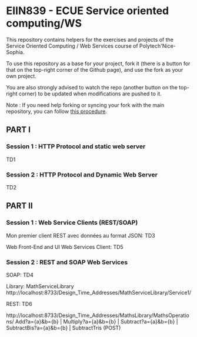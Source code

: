 # EIIN839 - ECUE Service oriented computing/WS

This repository contains helpers for the exercises and projects of the Service Oriented Computing / Web Services course of Polytech'Nice-Sophia.

To use this repository as a base for your project, fork it (there is a button for that on the top-right corner of the Github page), and use the fork as your own project.

You are also strongly advised to watch the repo (another button on the top-right corner) to be updated when modifications are pushed to it.

Note : If you need help forking or syncing your fork with the main repository, you can follow [this procedure](https://docs.github.com/en/github/getting-started-with-github/fork-a-repo).


## PART I

### Session 1 : HTTP Protocol and static web server

TD1

### Session 2 : HTTP Protocol and Dynamic Web Server

TD2

## PART II

### Session 1 : Web Service Clients (REST/SOAP)

Mon premier client REST avec données au format JSON: TD3

Web Front-End and UI Web Services Client: TD5

### Session 2 : REST and SOAP Web Services

SOAP: TD4

Library: MathServiceLibrary http://localhost:8733/Design_Time_Addresses/MathServiceLibrary/Service1/

REST: TD6

http://localhost:8733/Design_Time_Addresses/MathsLibrary/MathsOperations/ Add?a={a}&b={b} | Multiply?a={a}&b={b} | Subtract?a={a}&b={b} | SubtractBis?a={a}&b={b} | SubtractTris (POST)
